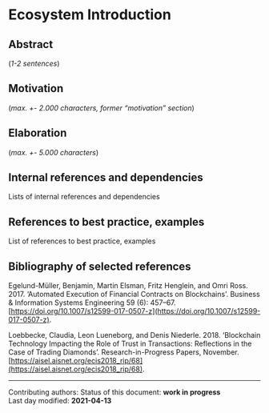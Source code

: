 # Ecosystem Introduction

## Abstract

(*1-2 sentences*)
    
## Motivation

(*max. +- 2.000 characters, former “motivation” section*) 
    
## Elaboration

(*max. +- 5.000 characters*)
    
## Internal references and dependencies

Lists of internal references and dependencies 
    
## References to best practice, examples  

List of references to best practice, examples 
	
## Bibliography of selected references

Egelund-Müller, Benjamin, Martin Elsman, Fritz Henglein, and Omri Ross. 2017. ‘Automated Execution of Financial Contracts on Blockchains’. Business & Information Systems Engineering 59 (6): 457–67. [https://doi.org/10.1007/s12599-017-0507-z](https://doi.org/10.1007/s12599-017-0507-z).

Loebbecke, Claudia, Leon Lueneborg, and Denis Niederle. 2018. ‘Blockchain Technology Impacting the Role of Trust in Transactions: Reflections in the Case of Trading Diamonds’. Research-in-Progress Papers, November. [https://aisel.aisnet.org/ecis2018_rip/68](https://aisel.aisnet.org/ecis2018_rip/68).

________

Contributing authors: 
Status of this document: **work in progress**  
Last day modified: **2021-04-13**